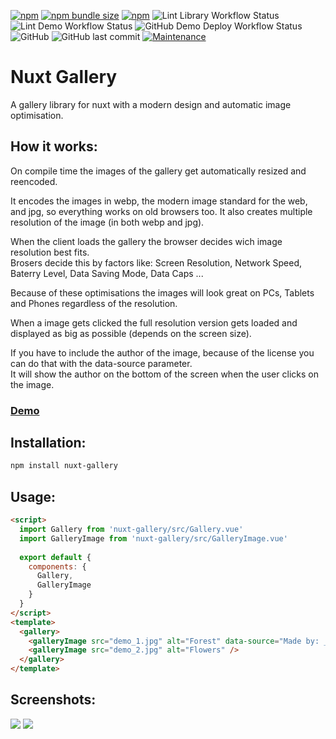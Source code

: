 [![npm](https://img.shields.io/npm/v/nuxt-gallery?style=flat-square)](https://www.npmjs.com/package/nuxt-gallery)
[![npm bundle size](https://img.shields.io/bundlephobia/min/nuxt-gallery?style=flat-square)](https://www.npmjs.com/package/nuxt-gallery)
[![npm](https://img.shields.io/npm/dt/nuxt-gallery?style=flat-square)](https://www.npmjs.com/package/nuxt-gallery)
![Lint Library Workflow Status](https://img.shields.io/github/workflow/status/JonathanTreffler/nuxt-gallery/Lint%20Library?label=Library%20Lint&style=flat-square)
![Lint Demo Workflow Status](https://img.shields.io/github/workflow/status/JonathanTreffler/nuxt-gallery/Lint%20Demo?label=Demo%20Lint&style=flat-square)
![GitHub Demo Deploy Workflow Status](https://img.shields.io/github/workflow/status/JonathanTreffler/nuxt-gallery/Deploy%20Demo%20to%20GitHub%20Pages?label=Demo%20Deploy&style=flat-square)
![GitHub](https://img.shields.io/github/license/JonathanTreffler/nuxt-gallery?style=flat-square)
![GitHub last commit](https://img.shields.io/github/last-commit/JonathanTreffler/nuxt-gallery?style=flat-square)
[![Maintenance](https://img.shields.io/maintenance/yes/2020?style=flat-square)](https://github.com/JonathanTreffler/nuxt-gallery/commits/)

# Nuxt Gallery

A gallery library for nuxt with a modern design and automatic image optimisation.

## How it works:
On compile time the images of the gallery get automatically resized and reencoded.

It encodes the images in webp, the modern image standard for the web, and jpg, so everything works on old browsers too.
It also creates multiple resolution of the image (in both webp and jpg).

When the client loads the gallery the browser decides wich image resolution best fits. <br>
Brosers decide this by factors like: Screen Resolution, Network Speed, Baterry Level, Data Saving Mode, Data Caps ...

Because of these optimisations the images will look great on PCs, Tablets and Phones regardless of the resolution.

When a image gets clicked the full resolution version gets loaded and displayed as big as possible (depends on the screen size).

If you have to include the author of the image, because of the license you can do that with the data-source parameter. <br>
It will show the author on the bottom of the screen when the user clicks on the image.

### [Demo](https://jonathan-treffler.de/nuxt-gallery/)

## Installation:
```bash
npm install nuxt-gallery
```

## Usage:
```html
<script>
  import Gallery from 'nuxt-gallery/src/Gallery.vue'
  import GalleryImage from 'nuxt-gallery/src/GalleryImage.vue'
  
  export default {
    components: {
      Gallery,
      GalleryImage
    }
  }
</script>
<template>
  <gallery>
    <galleryImage src="demo_1.jpg" alt="Forest" data-source="Made by: ___" />
    <galleryImage src="demo_2.jpg" alt="Flowers" />
  </gallery>
</template>
```

## Screenshots:
<img src="https://raw.githubusercontent.com/JonathanTreffler/nuxt-gallery/master/img/1.png">
<img src="https://raw.githubusercontent.com/JonathanTreffler/nuxt-gallery/master/img/2.png">
